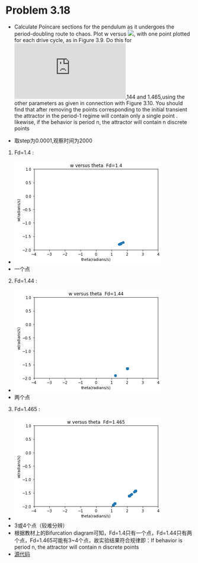 # Problem 3.18
- Calculate Poincare sections for the pendulum as it undergoes the period-doubling route to chaos. Plot w versus ![](http://latex.codecogs.com/gif.latex?\theta), with one point plotted for each drive cycle, as in Figure 3.9. Do this for ![](http://latex.codecogs.com/gif.latex?F_D=1.4),144 and 1.465,using the other parameters as given in connection with Figure 3.10. You should find that after removing the points corresponding to the initial transient the attractor in the period-1 regime will contain only a single point . likewise, if the behavior is period n, the attractor will contain n discrete points 


- 取step为0.0001,观察时间为2000
1. Fd=1.4 :
- ![](https://github.com/HollandChen/Computational_Physics_N2015301020067/blob/master/Exercise%2008/Material/F_D%3D1.4%2Cdt%3D0.0001%2Cmaxtime2000.png)
- 一个点
2. Fd=1.44 :
- ![](https://github.com/HollandChen/Computational_Physics_N2015301020067/blob/master/Exercise%2008/Material/F_D%3D1.44%2Cdt%3D0.0001%2Cmaxtime2000.png)
- 两个点
3. Fd=1.465 : 
- ![](https://github.com/HollandChen/Computational_Physics_N2015301020067/blob/master/Exercise%2008/Material/F_D%3D1.465%2Cdt%3D0.0001%2Cmaxtime2000.png)
- 3或4个点（较难分辨）
- 根据教材上的Bifurcation diagram可知，Fd=1.4只有一个点，Fd=1.44只有两个点，Fd=1.465可能有3~4个点，故实验结果符合规律即：If behavior is period n, the attractor will contain n discrete points
- [源代码](https://github.com/HollandChen/Computational_Physics_N2015301020067/blob/master/Exercise%2008/Material/%E6%BA%90%E4%BB%A3%E7%A0%81.txt)
